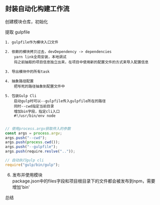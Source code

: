 ## 封装自动化构建工作流

创建模块仓库，初始化

提取 gulpfile

    1. gulpfile作为模块入口文件

    2. 依赖的模块拷贝过去，devDependency -> dependencies
        yarn link全局安装，本地调试
        将之前抽取的项目信息独立出来，在项目中使用新的配置文件的方式来导入配置信息

    3. 导出模块中的所有task

    4. 抽象路径配置
        把写死的路径抽象到配置文件中

    5. 包装Gulp Cli
        启动gulp时可以--gulpfile传入gulpfile所在的路径
        同时--cwd指定当前目录
        增加bin字段，指定cli入口
        #!/usr/bin/env node

```javascript

// 使用process.argv获取传入的参数
const args = process.argv;
args.push("--cwd");
args.push(process.cwd());
args.push("--gulpfile");
args.push(require.reslve(".."));

// 自动执行gulp cli
require("gulp/bin/gulp");

```

6. 发布并使用模块  
package.json中的files字段和项目根目录下的文件都会被发布到npm，需要增加'bin'

总结
